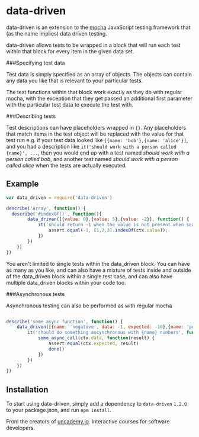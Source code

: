 data-driven
===========

data-driven is an extension to the [mocha](http://visionmedia.github.io/mocha/) JavaScript testing framework that (as the name implies) data driven testing.

data-driven allows tests to be wrapped in a block that will run each test within that block for every item in the given data set. 

###Specifying test data

Test data is simply specified as an array of objects. The objects can contain any data you like that is relevant to your particular tests.

The test functions within that block work exactly as they do with regular mocha, with the exception that they get passed an additional first  parameter with the particular test data to execute the test with.

###Describing tests

Test descriptions can have placeholders wrapped in ```{}```. Any placeholders that match items in the test object will be replaced with the value for that test run e.g. if your test data looked like ```[{name: 'bob'},{name: 'alice'}]```, and you had a description like ```it('should work with a person called {name}', ...```, then you would end up with a test named *should work with a person called bob*, and another test named *should work with a person called alice* when the tests are actually executed.

## Example

```javascript
var data_driven = require('data-driven')

describe('Array', function() {
  describe('#indexOf()', function(){
		data_driven([{value: 0},{value: 5},{value: -2}], function() {
	    	it('should return -1 when the value is not present when searching for {value}', function(ctx){
	      		assert.equal(-1, [1,2,3].indexOf(ctx.value));
	    	})
	    })
  	})
})

```

You aren't limited to single tests within the data\_driven block. You can have as many as you like, and can also have a mixture of tests inside and outside of the data\_driven block within a single test case, and can also have multiple data\_driven blocks within your code too.

###Asynchronous tests

Asynchronous testing can also be performed as with regular mocha

```javascript

describe('some async function', function() {
	data_driven([{name: 'negative', data: -1, expected: -10},{name: 'positive', data: 1, expected: 10}], function() {
		it('should do something ascynchronous with {name} numbers', function(ctx,done) {
			some_async_call(ctx.data, function(result) {
				assert.equal(ctx.expected, result)
				done()
			})
		})
	}) 
})

```

## Installation

To start using data-driven, simply add a dependency to ```data-driven``` ```1.2.0``` to your package.json, and run ```npm install```.

From the creators of [uncademy.io](http://uncademy.io). Interactive courses for software developers.
